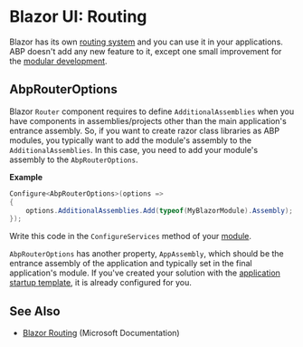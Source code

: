 # Blazor UI: Routing

Blazor has its own [routing system](https://docs.microsoft.com/en-us/aspnet/core/blazor/fundamentals/routing) and you can use it in your applications. ABP doesn't add any new feature to it, except one small improvement for the [modular development](../../architecture/modularity/basics.md).

## AbpRouterOptions

Blazor `Router` component requires to define `AdditionalAssemblies` when you have components in assemblies/projects other than the main application's entrance assembly. So, if you want to create razor class libraries as ABP modules, you typically want to add the module's assembly to the `AdditionalAssemblies`. In this case, you need to add your module's assembly to the `AbpRouterOptions`.

**Example**

````csharp
Configure<AbpRouterOptions>(options =>
{
    options.AdditionalAssemblies.Add(typeof(MyBlazorModule).Assembly);
});
````

Write this code in the `ConfigureServices` method of your [module](../../architecture/modularity/basics.md).

`AbpRouterOptions` has another property, `AppAssembly`, which should be the entrance assembly of the application and typically set in the final application's module. If you've created your solution with the [application startup template](../../../solution-templates/layered-web-application/index.md), it is already configured for you.

## See Also

* [Blazor Routing](https://docs.microsoft.com/en-us/aspnet/core/blazor/fundamentals/routing) (Microsoft Documentation)